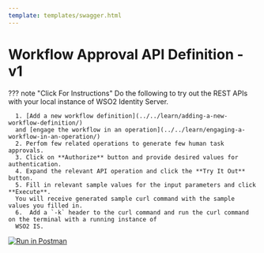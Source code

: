 ```yaml
---
template: templates/swagger.html
---
```


# Workflow Approval API Definition - v1 

??? note "Click For Instructions"
    Do the following to try out the REST APIs with your local instance of WSO2 Identity Server. 
      
      1. [Add a new workflow definition](../../learn/adding-a-new-workflow-definition/) 
      and [engage the workflow in an operation](../../learn/engaging-a-workflow-in-an-operation/)
      2. Perfom few related operations to generate few human task approvals.
      3. Click on **Authorize** button and provide desired values for authentication.
      4. Expand the relevant API operation and click the **Try It Out** button.  
      5. Fill in relevant sample values for the input parameters and click **Execute**. 
      You will receive generated sample curl command with the sample values you filled in. 
      6.  Add a `-k` header to the curl command and run the curl command on the terminal with a running instance of 
      WSO2 IS. 

<div id="swagger-ui"></div>
<script>
window.onload = function() {
  // Begin Swagger UI call region
  const ui = SwaggerUIBundle({
    url: "https://raw.githubusercontent.com/wso2/identity-api-user/v1.1.17/components/org.wso2.carbon.identity.api.user.approval/org.wso2.carbon.identity.rest.api.user.approval.v1/src/main/resources/approval.yaml",
    name: "Download the yaml",
    dom_id: '#swagger-ui',
    deepLinking: true,
    validatorUrl: null,
    presets: [
      SwaggerUIBundle.presets.apis,
      SwaggerUIStandalonePreset
    ],
    plugins: [
      SwaggerUIBundle.plugins.DownloadUrl
    ],
    layout: "StandaloneLayout"
  })
  // End Swagger UI call region

  window.ui = ui
}
</script>

[![Run in Postman](https://run.pstmn.io/button.svg)](https://app.getpostman.com/run-collection/5756659f9134b101dd64)